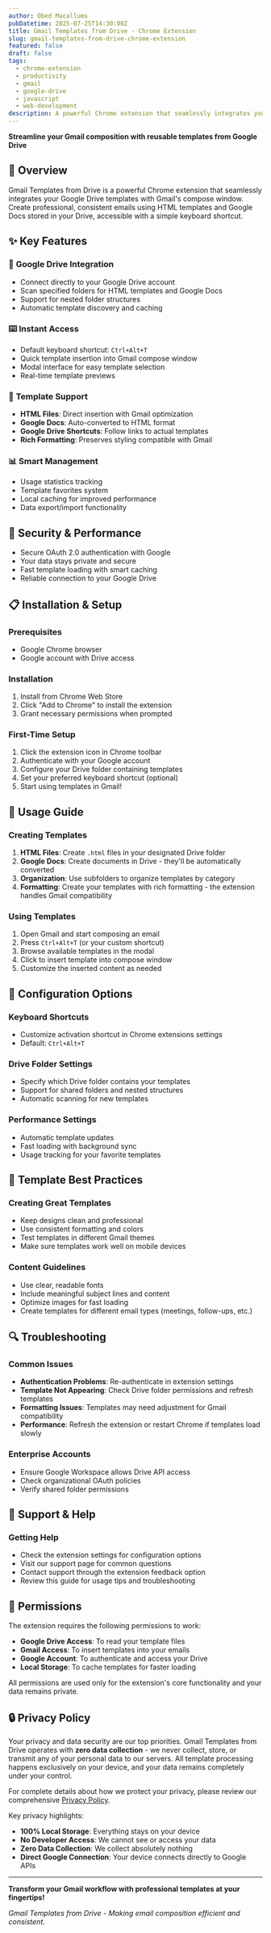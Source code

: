 ```yaml
---
author: Obed Macallums
pubDatetime: 2025-07-25T14:30:00Z
title: Gmail Templates from Drive - Chrome Extension
slug: gmail-templates-from-drive-chrome-extension
featured: false
draft: false
tags:
  - chrome-extension
  - productivity
  - gmail
  - google-drive
  - javascript
  - web-development
description: A powerful Chrome extension that seamlessly integrates your Google Drive templates with Gmail's compose window. Create professional, consistent emails using HTML templates and Google Docs.
---
```


**Streamline your Gmail composition with reusable templates from Google Drive**

## 🚀 Overview

Gmail Templates from Drive is a powerful Chrome extension that seamlessly integrates your Google Drive templates with Gmail's compose window. Create professional, consistent emails using HTML templates and Google Docs stored in your Drive, accessible with a simple keyboard shortcut.

## ✨ Key Features

### 📁 **Google Drive Integration**
- Connect directly to your Google Drive account
- Scan specified folders for HTML templates and Google Docs
- Support for nested folder structures
- Automatic template discovery and caching

### ⌨️ **Instant Access**
- Default keyboard shortcut: `Ctrl+Alt+T`
- Quick template insertion into Gmail compose window
- Modal interface for easy template selection
- Real-time template previews

### 🎨 **Template Support**
- **HTML Files**: Direct insertion with Gmail optimization
- **Google Docs**: Auto-converted to HTML format
- **Google Drive Shortcuts**: Follow links to actual templates
- **Rich Formatting**: Preserves styling compatible with Gmail

### 📊 **Smart Management**
- Usage statistics tracking
- Template favorites system
- Local caching for improved performance
- Data export/import functionality

## 🔐 Security & Performance

- Secure OAuth 2.0 authentication with Google
- Your data stays private and secure
- Fast template loading with smart caching
- Reliable connection to your Google Drive

## 📋 Installation & Setup

### Prerequisites
- Google Chrome browser
- Google account with Drive access

### Installation
1. Install from Chrome Web Store
2. Click "Add to Chrome" to install the extension
3. Grant necessary permissions when prompted

### First-Time Setup
1. Click the extension icon in Chrome toolbar
2. Authenticate with your Google account
3. Configure your Drive folder containing templates
4. Set your preferred keyboard shortcut (optional)
5. Start using templates in Gmail!

## 🎯 Usage Guide

### Creating Templates
1. **HTML Files**: Create `.html` files in your designated Drive folder
2. **Google Docs**: Create documents in Drive - they'll be automatically converted
3. **Organization**: Use subfolders to organize templates by category
4. **Formatting**: Create your templates with rich formatting - the extension handles Gmail compatibility

### Using Templates
1. Open Gmail and start composing an email
2. Press `Ctrl+Alt+T` (or your custom shortcut)
3. Browse available templates in the modal
4. Click to insert template into compose window
5. Customize the inserted content as needed

## 🔧 Configuration Options

### Keyboard Shortcuts
- Customize activation shortcut in Chrome extensions settings
- Default: `Ctrl+Alt+T`

### Drive Folder Settings
- Specify which Drive folder contains your templates
- Support for shared folders and nested structures
- Automatic scanning for new templates

### Performance Settings
- Automatic template updates
- Fast loading with background sync
- Usage tracking for your favorite templates

## 🎨 Template Best Practices

### Creating Great Templates
- Keep designs clean and professional
- Use consistent formatting and colors
- Test templates in different Gmail themes
- Make sure templates work well on mobile devices

### Content Guidelines
- Use clear, readable fonts
- Include meaningful subject lines and content
- Optimize images for fast loading
- Create templates for different email types (meetings, follow-ups, etc.)

## 🔍 Troubleshooting

### Common Issues
- **Authentication Problems**: Re-authenticate in extension settings
- **Template Not Appearing**: Check Drive folder permissions and refresh templates
- **Formatting Issues**: Templates may need adjustment for Gmail compatibility
- **Performance**: Refresh the extension or restart Chrome if templates load slowly

### Enterprise Accounts
- Ensure Google Workspace allows Drive API access
- Check organizational OAuth policies
- Verify shared folder permissions

## 🤝 Support & Help

### Getting Help
- Check the extension settings for configuration options
- Visit our support page for common questions
- Contact support through the extension feedback option
- Review this guide for usage tips and troubleshooting

## 📜 Permissions

The extension requires the following permissions to work:
- **Google Drive Access**: To read your template files
- **Gmail Access**: To insert templates into your emails
- **Google Account**: To authenticate and access your Drive
- **Local Storage**: To cache templates for faster loading

All permissions are used only for the extension's core functionality and your data remains private.

## 🔒 Privacy Policy

Your privacy and data security are our top priorities. Gmail Templates from Drive operates with **zero data collection** - we never collect, store, or transmit any of your personal data to our servers. All template processing happens exclusively on your device, and your data remains completely under your control.

For complete details about how we protect your privacy, please review our comprehensive [Privacy Policy](/posts/gmail-templates-privacy-policy/).

Key privacy highlights:
- **100% Local Storage**: Everything stays on your device
- **No Developer Access**: We cannot see or access your data
- **Zero Data Collection**: We collect absolutely nothing
- **Direct Google Connection**: Your device connects directly to Google APIs

---

**Transform your Gmail workflow with professional templates at your fingertips!**

*Gmail Templates from Drive - Making email composition efficient and consistent.*